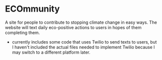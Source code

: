 # ECOmmunity
A site for people to contribute to stopping climate change in easy ways.
The website will text daily eco-positive actions to users in hopes of them completing them.
- currently includes some code that uses Twilio to send texts to users, but I haven't included the actual files needed to implement Twilio because I may switch to a different platform later.
